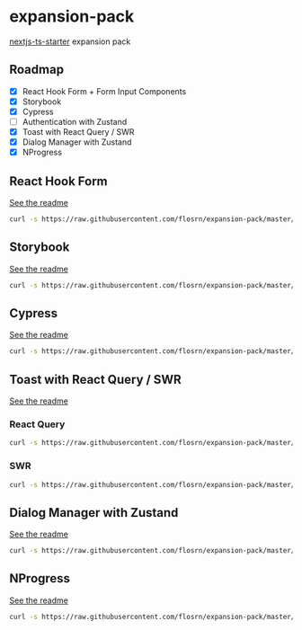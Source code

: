 # expansion-pack

[nextjs-ts-starter](https://github.com/flosrn/nextjs-ts-starter) 
expansion pack


## Roadmap

- [x] React Hook Form + Form Input Components
- [x] Storybook
- [x] Cypress
- [ ] Authentication with Zustand
- [X] Toast with React Query / SWR
- [x] Dialog Manager with Zustand
- [x] NProgress

## React Hook Form

[See the readme](https://github.com/flosrn/expansion-pack/blob/master/rhf/README.md)

```bash
curl -s https://raw.githubusercontent.com/flosrn/expansion-pack/master/rhf/trigger.sh | bash -s
```

## Storybook

[See the readme](https://github.com/flosrn/expansion-pack/blob/master/storybook/README.md)

```bash
curl -s https://raw.githubusercontent.com/flosrn/expansion-pack/master/storybook/trigger.sh | bash -s
```

## Cypress

[See the readme](https://github.com/flosrn/expansion-pack/blob/master/cypress/README.md)

```bash
curl -s https://raw.githubusercontent.com/flosrn/expansion-pack/master/cypress/trigger.sh | bash -s
```

## Toast with React Query / SWR

[See the readme](https://github.com/flosrn/expansion-pack/blob/**master**/toast/README.md)

### React Query

```bash
curl -s https://raw.githubusercontent.com/flosrn/expansion-pack/master/toast/trigger-rq.sh | bash -s
```

### SWR

```bash
curl -s https://raw.githubusercontent.com/flosrn/expansion-pack/master/toast/trigger-swr.sh | bash -s
```

## Dialog Manager with Zustand

[See the readme](https://github.com/flosrn/expansion-pack/blob/master/dialog-zustand/README.md)

```bash
curl -s https://raw.githubusercontent.com/flosrn/expansion-pack/master/dialog-zustand/trigger.sh | bash -s
```

## NProgress

[See the readme](https://github.com/flosrn/expansion-pack/blob/master/nprogress/README.md)

```bash
curl -s https://raw.githubusercontent.com/flosrn/expansion-pack/master/nprogress/trigger.sh | bash -s
```
